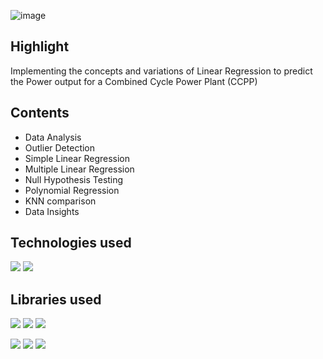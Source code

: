 
![image](https://github.com/prathmeshlonkar10/Power-Output-prediction-for-Combined-Cycle-Power-Plant/assets/66990159/31c338a2-1210-4ce8-9771-fe0ce3127213)

## Highlight
Implementing the concepts and variations of Linear Regression to predict the Power output for a Combined Cycle Power Plant (CCPP)

## Contents
- Data Analysis
- Outlier Detection
- Simple Linear Regression
- Multiple Linear Regression
- Null Hypothesis Testing
- Polynomial Regression
- KNN comparison
- Data Insights

## Technologies used
![](https://img.shields.io/badge/Python-3776AB.svg?style=for-the-badge&logo=Python&logoColor=white)
![](https://img.shields.io/badge/Jupyter-F37626.svg?style=for-the-badge&logo=Jupyter&logoColor=white)

## Libraries used
![](https://img.shields.io/badge/pandas-150458.svg?style=for-the-badge&logo=pandas&logoColor=white)
![](https://img.shields.io/badge/NumPy-013243.svg?style=for-the-badge&logo=NumPy&logoColor=white)
![](https://github.com/prathmeshlonkar10/Power-Output-prediction-for-Combined-Cycle-Power-Plant/assets/66990159/e0feeb25-88e2-412a-baad-39d1e02269c5)

![](https://img.shields.io/badge/scikitlearn-F7931E.svg?style=for-the-badge&logo=scikit-learn&logoColor=white)
![](https://camo.githubusercontent.com/58bfe5f46be0cf6c7d0b34f17a83ad69250fc9180ef95018eacfd283cdc61c10/68747470733a2f2f696d672e736869656c64732e696f2f62616467652f4d6174706c6f746c69622d3243324437323f7374796c653d666f722d7468652d6261646765266c6f676f3d6d6174706c6f746c6962266c6f676f436f6c6f723d7768697465)
![](https://github.com/prathmeshlonkar10/Power-Output-prediction-for-Combined-Cycle-Power-Plant/assets/66990159/bf6ca043-e519-4e60-b676-48dfab267a8e)
